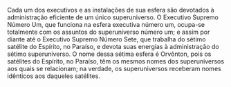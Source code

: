 ﻿Cada um dos executivos e as instalações de sua esfera são devotados à administração eficiente de um único superuniverso. O Executivo Supremo Número Um, que funciona na esfera executiva número um, ocupa-se totalmente com os assuntos do superuniverso número um; e assim por diante até o Executivo Supremo Número Sete, que trabalha do sétimo satélite do Espírito, no Paraíso, e devota suas energias à administração do sétimo superuniverso. O nome dessa sétima esfera é Orvônton, pois os satélites do Espírito, no Paraíso, têm os mesmos nomes dos superuniversos aos quais se relacionam; na verdade, os superuniversos receberam nomes idênticos aos daqueles satélites.